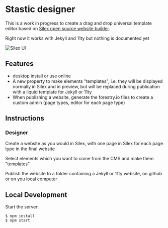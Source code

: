 # Stastic designer

This is a work in progress to create a drag and drop universal template editor based on [Silex open source website builder](https://www.silex.me).

Right now it works with Jekyll and 11ty but nothing is documented yet

![Silex UI](https://user-images.githubusercontent.com/715377/36344714-bf264de2-141e-11e8-8c87-f698e96d91c9.png)

## Features

* desktop install or use online
* A new property to make elements "templates", i.e. they will be displayed normally in Silex and in preview, but will be replaced during publication with a liquid template for Jekyll or 11ty
* When publishing a website, generate the forestry.io files to create a custom admin (page types, editor for each page type)

## Instructions

### Designer

Create a website as you would in Silex, with one page in Silex for each page type in the final website

Select elements which you want to come from the CMS and make them "templates"

Publish the website to a folder containing a Jekyll or 11ty website, on github or on you local computer

## Local Development

Start the server:

```
$ npm install
$ npm start
```

